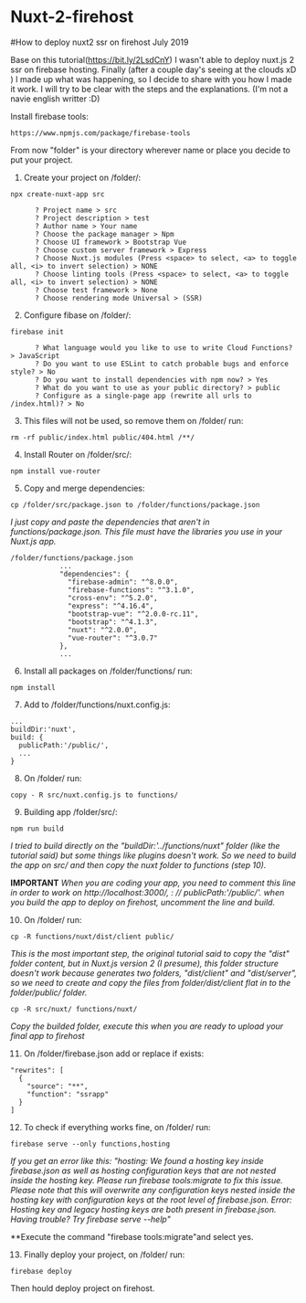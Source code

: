 # Nuxt-2-firehost
#How to deploy nuxt2 ssr on firehost July 2019

Base on this tutorial(https://bit.ly/2LsdCnY) I wasn't able to deploy nuxt.js 2 ssr on firebase hosting.
Finally (after a couple  day's seeing at the clouds xD ) I made up what was happening, so I decide to share with you how I made it work.
I will try to be clear with the steps and the explanations. (I'm not a navie english writter :D)

Install firebase tools:

```
https://www.npmjs.com/package/firebase-tools
```

From now "folder" is your directory wherever name or place you decide to put your project.

1. Create your project on /folder/:

```
npx create-nuxt-app src
```

          ? Project name > src
          ? Project description > test
          ? Author name > Your name
          ? Choose the package manager > Npm
          ? Choose UI framework > Bootstrap Vue
          ? Choose custom server framework > Express
          ? Choose Nuxt.js modules (Press <space> to select, <a> to toggle all, <i> to invert selection) > NONE
          ? Choose linting tools (Press <space> to select, <a> to toggle all, <i> to invert selection) > NONE
          ? Choose test framework > None
          ? Choose rendering mode Universal > (SSR)


2. Configure fibase on /folder/:

```
firebase init
```

          ? What language would you like to use to write Cloud Functions? > JavaScript
          ? Do you want to use ESLint to catch probable bugs and enforce style? > No
          ? Do you want to install dependencies with npm now? > Yes
          ? What do you want to use as your public directory? > public
          ? Configure as a single-page app (rewrite all urls to /index.html)? > No


3. This files will not be used, so remove them on /folder/ run:

```
rm -rf public/index.html public/404.html /**/
```

4. Install Router on /folder/src/:

```
npm install vue-router
```

5. Copy and merge dependencies:

```
cp /folder/src/package.json to /folder/functions/package.json
```

*I just copy and paste the dependencies that aren't in functions/package.json.
This file must have the libraries you use in your Nuxt.js app.*

```
/folder/functions/package.json
            ...
            "dependencies": {
              "firebase-admin": "^8.0.0",
              "firebase-functions": "^3.1.0",
              "cross-env": "^5.2.0",
              "express": "^4.16.4",
              "bootstrap-vue": "^2.0.0-rc.11",
              "bootstrap": "^4.1.3",
              "nuxt": "^2.0.0",
              "vue-router": "^3.0.7"
            },
            ...
```

6. Install all packages on /folder/functions/ run:

```
npm install
```



7. Add to /folder/functions/nuxt.config.js:

```
...
buildDir:'nuxt',
build: {
  publicPath:'/public/',
  ...
}
```

8. On /folder/ run:

```
copy - R src/nuxt.config.js to functions/
```

9. Building app /folder/src/:

```
npm run build
```

*I tried to build directly on the "buildDir:'../functions/nuxt" folder
(like the tutorial said) but some things like plugins doesn't work.
So we need to build the app on src/ and then
copy the nuxt folder to functions (step 10).*

 **IMPORTANT**
    *When you are coding your app, you need to comment this line
    in order to work on http://localhost:3000/, :
    // publicPath:'/public/'.
    when you build the app to deploy on firehost, uncomment the line and build.*

10. On /folder/ run:

```
cp -R functions/nuxt/dist/client public/
```
*This is the most important step, the original tutorial said to copy the "dist"
folder content, but in  Nuxt.js version 2 (I presume), this folder structure
doesn't work because generates two folders, "dist/client" and "dist/server",
so we need to create and copy the files from folder/dist/client
flat in to the folder/public/ folder.*

```
cp -R src/nuxt/ functions/nuxt/
```

*Copy the builded folder, execute this
when you are ready to upload your final app to firehost*

11.  On /folder/firebase.json add or replace if exists:

```
"rewrites": [
  {
    "source": "**",
    "function": "ssrapp"
  }
]
```

12.  To check if everything works fine, on /folder/ run:

```
firebase serve --only functions,hosting
```

*If you get an error like this:
"hosting: We found a hosting key inside firebase.json as well as hosting configuration
keys that are not nested inside the hosting key.
Please run firebase tools:migrate to fix this issue.
Please note that this will overwrite any configuration keys nested inside the hosting
key with configuration keys at the root level of firebase.json.
Error: Hosting key and legacy hosting keys are both present in firebase.json.
Having trouble? Try firebase serve --help"*

**Execute the command "firebase tools:migrate"and select yes.

13. Finally deploy your project, on /folder/ run:

```
firebase deploy
```

Then hould deploy project on firehost.
